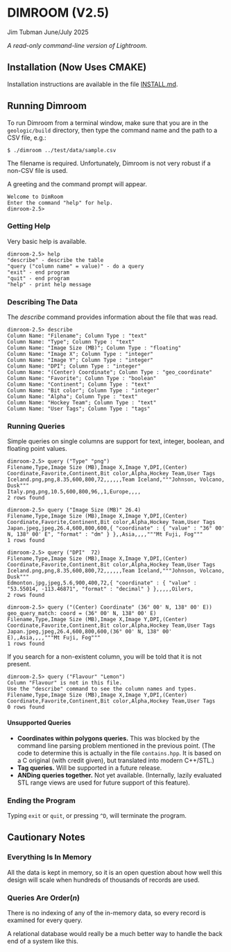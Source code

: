 # DIMROOM (V2.5)

Jim Tubman
June/July 2025

_A read-only command-line version of Lightroom._

## Installation (Now Uses CMAKE)

Installation instructions are available in the file [INSTALL.md](./INSTALL.md).

## Running Dimroom

To run Dimroom from a terminal window, make sure that you are in the
`geologic/build` directory, then type the command name and the path
to a CSV file, e.g.:

    $ ./dimroom ../test/data/sample.csv

The filename is required. Unfortunately, Dimroom is not very robust if a
non-CSV file is used.

A greeting and the command prompt will appear.

    Welcome to DimRoom
    Enter the command "help" for help.
    dimroom-2.5>

### Getting Help

Very basic help is available.

    dimroom-2.5> help
    "describe" - describe the table
    "query ("column name" = value)" - do a query
    "exit" - end program
    "quit" - end program
    "help" - print help message

### Describing The Data

The _describe_ command provides information about the file that was read.

    dimroom-2.5> describe
    Column Name: "Filename"; Column Type : "text"
    Column Name: "Type"; Column Type : "text"
    Column Name: "Image Size (MB)"; Column Type : "floating"
    Column Name: "Image X"; Column Type : "integer"
    Column Name: "Image Y"; Column Type : "integer"
    Column Name: "DPI"; Column Type : "integer"
    Column Name: "(Center) Coordinate"; Column Type : "geo_coordinate"
    Column Name: "Favorite"; Column Type : "boolean"
    Column Name: "Continent"; Column Type : "text"
    Column Name: "Bit color"; Column Type : "integer"
    Column Name: "Alpha"; Column Type : "text"
    Column Name: "Hockey Team"; Column Type : "text"
    Column Name: "User Tags"; Column Type : "tags"

### Running Queries

Simple queries on single columns are support for text, integer, boolean, and
floating point values.

    dimroom-2.5> query ("Type" "png")
    Filename,Type,Image Size (MB),Image X,Image Y,DPI,(Center) Coordinate,Favorite,Continent,Bit color,Alpha,Hockey Team,User Tags
    Iceland.png,png,8.35,600,800,72,,,,,,Team Iceland,"""Johnson, Volcano, Dusk"""
    Italy.png,png,10.5,600,800,96,,1,Europe,,,,
    2 rows found

    dimroom-2.5> query ("Image Size (MB)" 26.4)
    Filename,Type,Image Size (MB),Image X,Image Y,DPI,(Center) Coordinate,Favorite,Continent,Bit color,Alpha,Hockey Team,User Tags
    Japan.jpeg,jpeg,26.4,600,800,600,{ "coordinate" : { "value" : "36° 00' N, 138° 00' E", "format" : "dm" } },,Asia,,,,"""Mt Fuji, Fog"""
    1 rows found

    dimroom-2.5> query ("DPI"  72)
    Filename,Type,Image Size (MB),Image X,Image Y,DPI,(Center) Coordinate,Favorite,Continent,Bit color,Alpha,Hockey Team,User Tags
    Iceland.png,png,8.35,600,800,72,,,,,,Team Iceland,"""Johnson, Volcano, Dusk"""
    Edmonton.jpg,jpeg,5.6,900,400,72,{ "coordinate" : { "value" : "53.55014, -113.46871", "format" : "decimal" } },,,,,Oilers,
    2 rows found

    dimroom-2.5> query ("(Center) Coordinate" (36° 00' N, 138° 00' E))
    geo_query_match: coord = (36° 00' N, 138° 00' E)
    Filename,Type,Image Size (MB),Image X,Image Y,DPI,(Center) Coordinate,Favorite,Continent,Bit color,Alpha,Hockey Team,User Tags
    Japan.jpeg,jpeg,26.4,600,800,600,(36° 00' N, 138° 00' E),,Asia,,,,"""Mt Fuji, Fog"""
    1 rows found

If you search for a non-existent column, you will be told that it is not present.

    dimroom-2.5> query ("Flavour" "Lemon")
    Column "Flavour" is not in this file.
    Use the "describe" command to see the column names and types.
    Filename,Type,Image Size (MB),Image X,Image Y,DPI,(Center) Coordinate,Favorite,Continent,Bit color,Alpha,Hockey Team,User Tags
    0 rows found

#### Unsupported Queries

* **Coordinates within polygons queries.** This was blocked by the command line parsing problem
  mentioned in the previous point. (The code to determine this is actually in the file `contains.hpp`.
  It is based on a C original (with credit given), but translated into modern C++/STL.)
* **Tag queries.** Will be supported in a future release.
* **ANDing queries together.** Not yet available. (Internally, lazily evaluated STL range views are
  used for future support of this feature).

### Ending the Program

Typing `exit` or `quit`, or pressing `^D`, will terminate the program.

## Cautionary Notes

### Everything Is In Memory

All the data is kept in memory, so it is an open question about how well this design
will scale when hundreds of thousands of records are used.

### Queries Are Order(_n_)

There is no indexing of any of the in-memory data, so every record is examined for
every query.

A relational database would really be a much better way to handle the back end of
a system like this.
